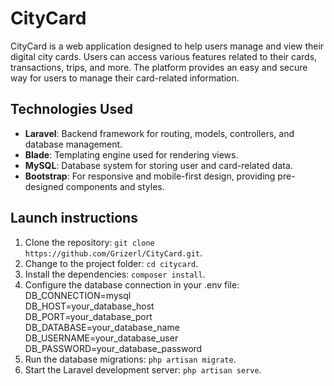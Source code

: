 # CityCard 

CityCard is a web application designed to help users manage and view their digital city cards. Users can access various features related to their cards, transactions, trips, and more. The platform provides an easy and secure way for users to manage their card-related information.

## Technologies Used

- **Laravel**: Backend framework for routing, models, controllers, and database management.
- **Blade**: Templating engine used for rendering views.
- **MySQL**: Database system for storing user and card-related data.
- **Bootstrap**: For responsive and mobile-first design, providing pre-designed components and styles.

## Launch instructions

1. Clone the repository: `git clone https://github.com/Grizerl/CityCard.git`.
2. Change to the project folder: `cd citycard`.
3. Install the dependencies: `composer install`.
4. Configure the database connection in your .env file:
DB_CONNECTION=mysql  
DB_HOST=your_database_host  
DB_PORT=your_database_port  
DB_DATABASE=your_database_name  
DB_USERNAME=your_database_user  
DB_PASSWORD=your_database_password
5. Run the database migrations: `php artisan migrate`.
6. Start the Laravel development server: `php artisan serve`.